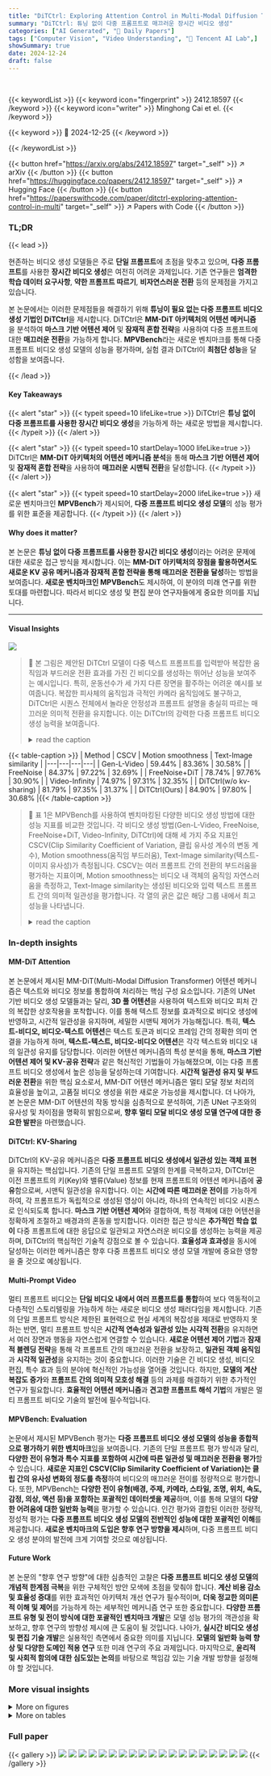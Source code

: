 ```yaml
---
title: "DiTCtrl: Exploring Attention Control in Multi-Modal Diffusion Transformer for Tuning-Free Multi-Prompt Longer Video Generation"
summary: "DiTCtrl: 튜닝 없이 다중 프롬프트로 매끄러운 장시간 비디오 생성"
categories: ["AI Generated", "🤗 Daily Papers"]
tags: ["Computer Vision", "Video Understanding", "🏢 Tencent AI Lab",]
showSummary: true
date: 2024-12-24
draft: false
---
```


<br>

{{< keywordList >}}
{{< keyword icon="fingerprint" >}} 2412.18597 {{< /keyword >}}
{{< keyword icon="writer" >}} Minghong Cai et el. {{< /keyword >}}
 
{{< keyword >}} 🤗 2024-12-25 {{< /keyword >}}
 
{{< /keywordList >}}

{{< button href="https://arxiv.org/abs/2412.18597" target="_self" >}}
↗ arXiv
{{< /button >}}
{{< button href="https://huggingface.co/papers/2412.18597" target="_self" >}}
↗ Hugging Face
{{< /button >}}
{{< button href="https://paperswithcode.com/paper/ditctrl-exploring-attention-control-in-multi" target="_self" >}}
↗ Papers with Code
{{< /button >}}




### TL;DR


{{< lead >}}

현존하는 비디오 생성 모델들은 주로 **단일 프롬프트**에 초점을 맞추고 있으며, **다중 프롬프트**를 사용한 **장시간 비디오 생성**은 여전히 어려운 과제입니다. 기존 연구들은 **엄격한 학습 데이터 요구사항**, **약한 프롬프트 따르기**, **비자연스러운 전환** 등의 문제점을 가지고 있습니다. 

본 논문에서는 이러한 문제점들을 해결하기 위해 **튜닝이 필요 없는 다중 프롬프트 비디오 생성 기법인 DiTCtrl**을 제시합니다. DiTCtrl은 **MM-DiT 아키텍처의 어텐션 메커니즘**을 분석하여 **마스크 기반 어텐션 제어** 및 **잠재적 혼합 전략**을 사용하여 다중 프롬프트에 대한 **매끄러운 전환**을 가능하게 합니다.  **MPVBench**라는 새로운 벤치마크를 통해 다중 프롬프트 비디오 생성 모델의 성능을 평가하며, 실험 결과 DiTCtrl이 **최첨단 성능**을 달성함을 보여줍니다.

{{< /lead >}}


#### Key Takeaways

{{< alert "star" >}}
{{< typeit speed=10 lifeLike=true >}} DiTCtrl은 **튜닝 없이 다중 프롬프트를 사용한 장시간 비디오 생성**을 가능하게 하는 새로운 방법을 제시합니다. {{< /typeit >}}
{{< /alert >}}

{{< alert "star" >}}
{{< typeit speed=10 startDelay=1000 lifeLike=true >}} DiTCtrl은 **MM-DiT 아키텍처의 어텐션 메커니즘 분석**을 통해 **마스크 기반 어텐션 제어** 및 **잠재적 혼합 전략**을 사용하여 **매끄러운 시맨틱 전환**을 달성합니다. {{< /typeit >}}
{{< /alert >}}

{{< alert "star" >}}
{{< typeit speed=10 startDelay=2000 lifeLike=true >}} 새로운 벤치마크인 **MPVBench**가 제시되어, **다중 프롬프트 비디오 생성 모델**의 성능 평가를 위한 표준을 제공합니다. {{< /typeit >}}
{{< /alert >}}

#### Why does it matter?
본 논문은 **튜닝 없이 다중 프롬프트를 사용한 장시간 비디오 생성**이라는 어려운 문제에 대한 새로운 접근 방식을 제시합니다.  이는 **MM-DiT 아키텍처의 장점을 활용하면서도 새로운 KV 공유 메커니즘과 잠재적 혼합 전략을 통해 매끄러운 전환을 달성**하는 방법을 보여줍니다.  **새로운 벤치마크인 MPVBench**도 제시하여, 이 분야의 미래 연구를 위한 토대를 마련합니다. 따라서 비디오 생성 및 편집 분야 연구자들에게 중요한 의미를 지닙니다.

------
#### Visual Insights



![](https://arxiv.org/html/2412.18597/x2.png)

> 🔼 본 그림은 제안된 DiTCtrl 모델이 다중 텍스트 프롬프트를 입력받아 복잡한 움직임과 부드러운 전환 효과를 가진 긴 비디오를 생성하는 뛰어난 성능을 보여주는 예시입니다.  특히, 운동선수가 세 가지 다른 장면을 활주하는 어려운 예시를 보여줍니다. 복잡한 피사체의 움직임과 극적인 카메라 움직임에도 불구하고, DiTCtrl은 시퀀스 전체에서 놀라운 안정성과 프롬프트 설명을 충실히 따르는 매끄러운 의미적 전환을 유지합니다.  이는 DiTCtrl의 강력한 다중 프롬프트 비디오 생성 능력을 보여줍니다.
> <details>
> <summary>read the caption</summary>
> Figure 1:  The proposed DiTCtrl takes multiple text prompts as input and demonstrates superior capability in generating longer videos with complex motion and smooth transitions as output. In this figure, we showcase a challenging example where an athlete glides through three distinct scenes. Despite the complex subject motion and dramatic camera movement, our method maintains remarkable stability throughout the sequence and seamless semantic transitions that faithfully follow the prompt descriptions.
> </details>





{{< table-caption >}}
| Method | CSCV | Motion smoothness | Text-Image similarity |
|---|---|---|---| 
| Gen-L-Video | 59.44% | 83.36% | 30.58% |
| FreeNoise | 84.37% | 97.22% | 32.69% |
| FreeNoise+DiT | 78.74% | 97.76% | 30.90% |
| Video-Infinity | 74.97% | 97.31% | 32.35% |
| DiTCtrl(w/o kv-sharing) | 81.79% | 97.35% | 31.37% |
| DiTCtrl(Ours) | 84.90% | 97.80% | 30.68% |{{< /table-caption >}}

> 🔼 표 1은 MPVBench를 사용하여 벤치마킹된 다양한 비디오 생성 방법에 대한 성능 지표를 비교한 것입니다.  각 비디오 생성 방법(Gen-L-Video, FreeNoise, FreeNoise+DiT, Video-Infinity, DiTCtrl)에 대해 세 가지 주요 지표인 CSCV(Clip Similarity Coefficient of Variation, 클립 유사성 계수의 변동 계수), Motion smoothness(움직임 부드러움), Text-Image similarity(텍스트-이미지 유사성)가 측정됩니다.  CSCV는 여러 프롬프트 간의 전환의 부드러움을 평가하는 지표이며, Motion smoothness는 비디오 내 객체의 움직임 자연스러움을 측정하고, Text-Image similarity는 생성된 비디오와 입력 텍스트 프롬프트 간의 의미적 일관성을 평가합니다. 각 열의 굵은 값은 해당 그룹 내에서 최고 성능을 나타냅니다.
> <details>
> <summary>read the caption</summary>
> Table 1:  Evaluation metrics. Comparison of performance metrics for various video generation methods as benchmarked by MPVBench. Bold values represent the best performance within each group.
> </details>





### In-depth insights


#### MM-DiT Attention
본 논문에서 제시된 MM-DiT(Multi-Modal Diffusion Transformer) 어텐션 메커니즘은 텍스트와 비디오 정보를 통합하여 처리하는 핵심 구성 요소입니다. 기존의 UNet 기반 비디오 생성 모델들과는 달리, **3D 풀 어텐션**을 사용하여 텍스트와 비디오 피처 간의 복잡한 상호작용을 포착합니다. 이를 통해 텍스트 정보를 효과적으로 비디오 생성에 반영하고, 시간적 일관성을 유지하며, 세밀한 시맨틱 제어가 가능해집니다. 특히, **텍스트-비디오, 비디오-텍스트 어텐션**은 텍스트 토큰과 비디오 프레임 간의 정확한 의미 연결을 가능하게 하며, **텍스트-텍스트, 비디오-비디오 어텐션**은 각각 텍스트와 비디오 내의 일관성 유지를 담당합니다. 이러한 어텐션 메커니즘의 특성 분석을 통해, **마스크 기반 어텐션 제어 및 KV-공유 전략**과 같은 혁신적인 기법들이 가능해졌으며, 이는 다중 프롬프트 비디오 생성에서 높은 성능을 달성하는데 기여합니다.  **시간적 일관성 유지 및 부드러운 전환**을 위한 핵심 요소로서, MM-DiT 어텐션 메커니즘은 멀티 모달 정보 처리의 효율성을 높이고, 고품질 비디오 생성을 위한 새로운 가능성을 제시합니다.  더 나아가, 본 논문은 MM-DiT 어텐션의 작동 방식을 심층적으로 분석하여, 기존 UNet 구조와의 유사성 및 차이점을 명확히 밝힘으로써, **향후 멀티 모달 비디오 생성 모델 연구에 대한 중요한 발판**을 마련했습니다.

#### DiTCtrl: KV-Sharing
DiTCtrl의 KV-공유 메커니즘은 **다중 프롬프트 비디오 생성에서 일관성 있는 객체 표현**을 유지하는 핵심입니다. 기존의 단일 프롬프트 모델의 한계를 극복하고자, DiTCtrl은 이전 프롬프트의 키(Key)와 밸류(Value) 정보를 현재 프롬프트의 어텐션 메커니즘에 **공유**함으로써, 시맨틱 일관성을 유지합니다. 이는 **시간에 따른 매끄러운 전이**를 가능하게 하여, 각 프롬프트가 독립적으로 생성된 영상이 아니라, 하나의 연속적인 비디오 시퀀스로 인식되도록 합니다.  **마스크 기반 어텐션 제어**와 결합하여, 특정 객체에 대한 어텐션을 정확하게 조절하고 배경과의 혼동을 방지합니다. 이러한 접근 방식은 **추가적인 학습 없이** 다중 프롬프트에 대한 응답으로 일관되고 자연스러운 비디오를 생성하는 능력을 제공하며,  DiTCtrl의 핵심적인 기술적 강점으로 볼 수 있습니다.  **효율성과 효과성**을 동시에 달성하는 이러한 메커니즘은 향후 다중 프롬프트 비디오 생성 모델 개발에 중요한 영향을 줄 것으로 예상됩니다.

#### Multi-Prompt Video
멀티 프롬프트 비디오는 **단일 비디오 내에서 여러 프롬프트를 통합**하여 보다 역동적이고 다층적인 스토리텔링을 가능하게 하는 새로운 비디오 생성 패러다임을 제시합니다. 기존의 단일 프롬프트 방식은 제한된 표현력으로 현실 세계의 복잡성을 제대로 반영하지 못하는 반면, 멀티 프롬프트 방식은 **시간적 연속성과 일관성 있는 시각적 전환**을 유지하면서 여러 장면과 행동을 자연스럽게 연결할 수 있습니다.  **새로운 어텐션 제어 기법**과 **잠재적 블렌딩 전략**을 통해 각 프롬프트 간의 매끄러운 전환을 보장하고, **일관된 객체 움직임**과 **시각적 일관성**을 유지하는 것이 중요합니다.  이러한 기술은 긴 비디오 생성, 비디오 편집, 특수 효과 등의 분야에 혁신적인 가능성을 열어줄 것입니다.  하지만, **모델의 계산 복잡도 증가**와 **프롬프트 간의 의미적 모호성 해결** 등의 과제를 해결하기 위한 추가적인 연구가 필요합니다.  **효율적인 어텐션 메커니즘**과 **견고한 프롬프트 해석 기법**의 개발은 멀티 프롬프트 비디오 기술의 발전에 필수적입니다.

#### MPVBench: Evaluation
논문에서 제시된 MPVBench 평가는 **다중 프롬프트 비디오 생성 모델의 성능을 종합적으로 평가하기 위한 벤치마크**임을 보여줍니다.  기존의 단일 프롬프트 평가 방식과 달리, **다양한 전이 유형과 특수 지표를 포함하여 시간에 따른 일관성 및 매끄러운 전환을 평가**할 수 있습니다.  **새로운 지표인 CSCV(Clip Similarity Coefficient of Variation)는 클립 간의 유사성 변화의 정도를 측정**하여 비디오의 매끄러운 전이를 정량적으로 평가합니다. 또한, MPVBench는 **다양한 전이 유형(배경, 주제, 카메라, 스타일, 조명, 위치, 속도, 감정, 의상, 액션 등)을 포함하는 포괄적인 데이터셋을 제공**하며, 이를 통해 모델의 **다양한 어려움에 대한 일반화 능력**을 평가할 수 있습니다.  인간 평가와 결합된 이러한 정량적, 정성적 평가는 **다중 프롬프트 비디오 생성 모델의 전반적인 성능에 대한 포괄적인 이해**를 제공합니다.  **새로운 벤치마크의 도입은 향후 연구 방향을 제시**하며,  다중 프롬프트 비디오 생성 분야의 발전에 크게 기여할 것으로 예상됩니다.

#### Future Work
본 논문의 "향후 연구 방향"에 대한 심층적인 고찰은 **다중 프롬프트 비디오 생성 모델의 개념적 한계점 극복**을 위한 구체적인 방안 모색에 초점을 맞춰야 합니다.  **계산 비용 감소 및 효율성 증대**를 위한 효과적인 아키텍처 개선 연구가 필수적이며, **더욱 정교한 의미론적 이해 및 제어**를 가능하게 하는 세부적인 메커니즘 연구 또한 중요합니다.  **다양한 프롬프트 유형 및 전이 방식에 대한 포괄적인 벤치마크 개발**은 모델 성능 평가의 객관성을 확보하고, 향후 연구의 방향성 제시에 큰 도움이 될 것입니다.  나아가, **실시간 비디오 생성 및 편집 기술 개발**은 실용적인 측면에서 중요한 의미를 지닙니다.  **모델의 일반화 능력 향상 및 다양한 도메인 적용 연구** 또한 미래 연구의 주요 과제입니다.  마지막으로, **윤리적 및 사회적 함의에 대한 심도있는 논의**를 바탕으로 책임감 있는 기술 개발 방향을 설정해야 할 것입니다.


### More visual insights

<details>
<summary>More on figures
</summary>


![](https://arxiv.org/html/2412.18597/x3.png)

> 🔼 그림 2는 MM-DiT(Multi-Modal Diffusion Transformer)의 어텐션 메커니즘 분석 결과를 보여줍니다. MM-DiT는 텍스트와 이미지(또는 비디오)를 통합된 시퀀스로 매핑하여 어텐션 계산을 수행하는 모델입니다. 이 그림에서는 '고양이가 검은 생쥐를 본다'라는 프롬프트를 사용하여 어텐션 매트릭스를 분석합니다. 분석 결과, 어텐션 매트릭스는 크게 네 가지 영역(텍스트-텍스트 어텐션, 비디오-비디오 어텐션, 텍스트-비디오 어텐션, 비디오-텍스트 어텐션)으로 나눌 수 있음을 보여줍니다. 특히, 각 텍스트 토큰은 텍스트-비디오 및 비디오-텍스트 어텐션의 평균을 사용하여 강조 표시된 응답을 보여주는 것을 확인할 수 있습니다. 이는 MM-DiT의 어텐션 메커니즘이 텍스트와 비디오 간의 의미적 연관성을 효과적으로 포착하고, 세밀한 수준의 의미적 제어를 가능하게 함을 시사합니다.  즉, 모델이 프롬프트에 제시된 텍스트와 시각적 정보를 정확하게 연결하고 이해하여, 프롬프트에 충실한 비디오를 생성하는 데 기여한다는 것을 보여줍니다.
> <details>
> <summary>read the caption</summary>
> Figure 2: MM-DiT Attention Analysis. We find the attention matrix in MM-DiT attention can be divided into four different regions. As for the prompt of “ a cat watch a black mouse”, each text token shows a high-light response using the average of the text-to-video and video-to-text attention.
> </details>



![](https://arxiv.org/html/2412.18597/x4.png)

> 🔼 그림 3은 MM-DiT의 Text-to-Text 어텐션과 Video-to-Video 어텐션을 시각화한 것입니다. 기존의 UNet 구조 기반의 모델들과 달리 MM-DiT는 텍스트와 비디오를 통합된 시퀀스로 매핑하여 어텐션 메커니즘을 적용합니다. 이 그림은 MM-DiT의 어텐션 매트릭스를 분석하여 각 영역(Text-to-Text, Video-to-Video, Text-to-Video, Video-to-Text)의 어텐션 패턴을 시각화하고 있습니다.  각 어텐션 영역의 시각화를 통해 텍스트 토큰과 비디오 프레임 간의 세밀한 관계를 보여주고, 특히 토큰 수준의 의미적 위치 파악 및 정확한 의미 제어에 대한 MM-DiT의 강점을 보여줍니다. 이는 멀티-프롬프트 비디오 생성 작업에서 일관성 있고 고품질의 비디오를 생성하는 데 중요한 역할을 합니다.  즉, 이전 UNet 구조보다 MM-DiT가 개별 어텐션을 구성하는 데 더 강력한 잠재력을 가지고 있음을 보여주는 시각적 증거를 제공합니다.
> <details>
> <summary>read the caption</summary>
> Figure 3: MM-DiT Text-to-Text and Video-to-Video Attention Visualization. We find that the current MM-DiT has a stronger potential to construct the individual attention in the previous UNet-like structure [10, 11, 41].
> </details>



![](https://arxiv.org/html/2412.18597/x5.png)

> 🔼 그림 4는 제안된 DiTCtrl의 파이프라인을 보여줍니다. 이 방법은 여러 프롬프트를 기반으로 콘텐츠 일관성과 동작 일관성이 있는 비디오를 합성하려고 시도합니다. 첫 번째 비디오는 소스 텍스트 프롬프트 P<sub>i-1</sub>을 사용하여 합성됩니다. 비디오 합성을 위한 잡음 제거 과정에서 전체 어텐션을 마스크 기반 KV 공유 전략으로 변환하여 소스 비디오 V<sub>i-1</sub>에서 비디오 콘텐츠를 쿼리하여 수정된 대상 프롬프트 P<sub>i</sub>에서 콘텐츠 일관성이 있는 비디오를 합성합니다. 초기 레이턴트는 5프레임으로 간주됩니다. 처음 3프레임은 P<sub>i-1</sub>의 콘텐츠를 생성하는 데 사용되고, 마지막 3프레임은 P<sub>i</sub>의 콘텐츠를 생성하는 데 사용됩니다. 분홍색 레이턴트는 겹치는 프레임을 나타내고, 파란색과 녹색 레이턴트는 서로 다른 프롬프트 세그먼트를 구분하는 데 사용됩니다.
> <details>
> <summary>read the caption</summary>
> Figure 4:  Pipeline of the proposed DiTCtrl. Our method tries to synthesize content-consistent and motion-consistent videos based on multi-prompts. The first video is synthesized with source text prompt Pi−1subscript𝑃𝑖1P_{i-1}italic_P start_POSTSUBSCRIPT italic_i - 1 end_POSTSUBSCRIPT. During the denoising process for video synthesis, we convert the full-attention into masked-guided KV-sharing strategy to query video contents from source video 𝒱i−1subscript𝒱𝑖1\mathcal{V}_{i-1}caligraphic_V start_POSTSUBSCRIPT italic_i - 1 end_POSTSUBSCRIPT, so that we can synthesize content-consistent video under the modified target prompt Pisubscript𝑃𝑖P_{i}italic_P start_POSTSUBSCRIPT italic_i end_POSTSUBSCRIPT. Note that initial latents are assumed to be 5 frames. The first three frames are used to generate the contents of Pi−1subscript𝑃𝑖1P_{i-1}italic_P start_POSTSUBSCRIPT italic_i - 1 end_POSTSUBSCRIPT, and the last three frames are used to generate contents of Pisubscript𝑃𝑖P_{i}italic_P start_POSTSUBSCRIPT italic_i end_POSTSUBSCRIPT. The pink latent represents the overlapping frame, while the blue and green latents are used to distinguish different prompt segments.
> </details>



![](https://arxiv.org/html/2412.18597/x6.png)

> 🔼 그림 5는 다중 프롬프트 비디오 생성에서 연속적인 비디오 클립 간의 매끄러운 전환을 위한 잠재적 혼합 전략을 보여줍니다. 여러 개의 프롬프트를 사용하여 생성된 비디오는 각 프롬프트가 다른 의미론적 부분을 나타내는 여러 세그먼트로 나뉩니다. 각 세그먼트는 개별적으로 생성되고, 이어지는 세그먼트와 중첩되는 부분을 갖습니다. 이 중첩 영역에서, 위치에 따른 가중치 함수가 적용되어 인접한 세그먼트 간의 매끄러운 전환을 보장합니다. 중첩 영역에 더 가까운 프레임은 해당 세그먼트의 가중치가 더 높고, 경계에 있는 프레임은 가중치가 낮아져 자연스러운 전환을 만듭니다. 이 방법은 추가적인 훈련 없이도 의미론적 일관성과 시간적 응집력을 유지하는 매끄러운 비디오 전환을 생성합니다.
> <details>
> <summary>read the caption</summary>
> Figure 5: Latent blending strategy for video transition between video clips.
> </details>



![](https://arxiv.org/html/2412.18597/x7.png)

> 🔼 그림 6은 제안된 DiTCtrl 방법과 기준 모델들(Kling, FreeNoise+DiT)을 사용하여 생성된 비디오의 결과를 보여줍니다. Kling은 상용 모델이고, FreeNoise+DiT는 CogVideoX에 FreeNoise를 구현한 것입니다. 다양한 프롬프트에 대한 각 모델의 비디오 생성 품질을 시각적으로 비교하여 DiTCtrl의 성능 우수성을 보여줍니다. 그림은 각 프롬프트에 대한 여러 프레임의 이미지들을 나열하여 비교합니다. 자세히 살펴보면, DiTCtrl은 특히 동작의 자연스러움과 일관성, 장면 간의 부드러운 전환 면에서 다른 모델들보다 뛰어난 성능을 보입니다.
> <details>
> <summary>read the caption</summary>
> Figure 6: Generation results on given prompts by our method and baseline models. Kling is the commercial model, and Freenoise+DiT is our implementation of Freenoise on CogVideoX.
> </details>



![](https://arxiv.org/html/2412.18597/x8.png)

> 🔼 그림 7은 CLIP 임베딩의 t-SNE 시각화를 보여줍니다. 각 점은 차원 축소 후 단일 비디오 프레임의 CLIP 임베딩을 나타냅니다. 이 시각화는 기존의 다중 프롬프트 비디오가 별개의 클러스터를 형성하는 반면, 제안된 방법은 보다 연속적인 분포를 생성하여 보다 매끄러운 의미적 전환을 나타냄을 보여줍니다.  즉, 기존 방법으로 생성된 다중 프롬프트 비디오는 서로 다른 영역에 분포되어 있지만, 본 논문에서 제안하는 방법으로 생성된 비디오는 서로 밀접하게 연결된 하나의 영역에 분포되어 매끄러운 전환을 나타냅니다.
> <details>
> <summary>read the caption</summary>
> Figure 7: T-SNE visualization of CLIP embeddings. Each point represents the CLIP embedding of a single video frame after dimensionality reduction. The visualization demonstrates that conventional multi-prompt videos form distinct clusters, while our method produces a more continuous distribution, indicating smoother semantic transitions.
> </details>



![](https://arxiv.org/html/2412.18597/x9.png)

> 🔼 그림 8은 DiTCtrl의 구성 요소별 실험 결과를 보여줍니다. 첫 번째 줄과 두 번째 줄은 각각 98프레임으로 구성되어 있으며, 나머지 방법들은 105프레임으로 구성되어 있습니다. 이 그림은 다양한 구성 요소(마스크 가이드, KV 공유, 레이턴트 블렌딩)를 제거했을 때의 결과를 비교하여 DiTCtrl의 각 구성 요소가 모델 성능에 미치는 영향을 보여줍니다. 특히, 마스크 가이드와 KV 공유 메커니즘이 영상의 일관성과 매끄러운 전환에 중요한 역할을 한다는 것을 시각적으로 보여줍니다.
> <details>
> <summary>read the caption</summary>
> Figure 8: Ablation Component in DiTCtrl. The first and second rows have 98 frames, while the remaining methods generate 105 frames.
> </details>



![](https://arxiv.org/html/2412.18597/x10.png)

> 🔼 그림 9는 본 논문에서 제안하는 방법을 사용하여 단일 프롬프트로 생성된 긴 비디오의 예시를 보여줍니다.  이 그림은 다양한 시간대에 걸쳐 일관된 시각적 요소와 매끄러운 전환을 유지하면서, 긴 비디오 생성의 가능성을 보여줍니다. 특히, 동적인 움직임과 복잡한 시각적 세부 사항을  정확하게 재현하는 모델의 능력을 강조합니다.
> <details>
> <summary>read the caption</summary>
> Figure 9: single prompt longer video generation example.
> </details>



![](https://arxiv.org/html/2412.18597/x11.png)

> 🔼 그림 10은 DiTCtrl의 핵심 메커니즘인 마스크 기반 KV 공유의 세부적인 과정을 보여줍니다. 다중 프롬프트 비디오 생성 작업에서 시간에 따른 일관성 있는 비디오 생성을 위해, 이전 프롬프트(Pi-1)와 현재 프롬프트(Pi)의 어텐션 맵을 활용하여 마스크를 생성하고, 이를 이용해 KV 공유 어텐션 연산을 수행합니다.  구체적으로는 텍스트-비디오 및 비디오-텍스트 어텐션 영역에서 특정 토큰(예: '달리는 말')에 해당하는 값들을 추출, 평균화하여 의미론적 마스크 맵(Mi-1, Mi)을 생성하고, 이를 통해 전경에 초점을 맞춘 어텐션 결과(Ffore, Fback)를 얻습니다. 최종 결과는 이 마스크들을 이용해 Ffore와 Fback을 융합하여 생성됩니다. 이러한 마스크 기반 접근 방식은 의미론적 일관성을 유지하면서 프롬프트 간의 부드러운 전환을 가능하게 합니다.
> <details>
> <summary>read the caption</summary>
> Figure 10: Mask-guided KV-sharing details.
> </details>



![](https://arxiv.org/html/2412.18597/x12.png)

> 🔼 그림 11은 논문에서 제시된 다중 프롬프트 결과의 추가적인 예시를 보여줍니다. 세 개의 서로 다른 시나리오 (피는 장미, 자전거를 타는 소년, 숲 속의 풍경) 가 다중 프롬프트를 사용하여 생성되었으며, 각 시나리오는 여러 단계의 프롬프트를 통해 시각적 세부 사항과 전환이 점진적으로 변화하는 것을 보여줍니다.  이 그림은 제안된 DiTCtrl 방법의 다중 프롬프트 비디오 생성 능력과 시각적 일관성 및 매끄러운 전환을 유지하는 능력을 보여줍니다.
> <details>
> <summary>read the caption</summary>
> Figure 11: More multi-prompt results
> </details>



![](https://arxiv.org/html/2412.18597/x13.png)

> 🔼 그림 12는 논문에서 제시된 다중 프롬프트 비디오 생성 결과의 추가적인 예시들을 보여줍니다.  각각의 이미지 시퀀스는 여러 개의 프롬프트를 순차적으로 입력하여 생성한 비디오의 일부분을 보여주는 것으로,  다양한 시나리오에서 다중 프롬프트 기반 비디오 생성 모델의 성능을 시각적으로 보여주는 역할을 합니다.  각 시퀀스는 매끄러운 전환과 일관된 객체 움직임을 유지하면서,  서로 다른 의미를 지닌 여러 프롬프트를 성공적으로 결합하여 생성된 결과임을 보여줍니다. 다양한 배경, 객체, 움직임 등이 포함된 시각자료는, 제안된 방법론의 효과적인 다중 프롬프트 처리 능력과 시각적 일관성 유지를 보여주는 데 중점을 둡니다.
> <details>
> <summary>read the caption</summary>
> Figure 12: More multi-prompt results
> </details>



![](https://arxiv.org/html/2412.18597/x14.png)

> 🔼 그림 13은 다양한 멀티 프롬프트 비디오 생성 방법과 기존 상용 솔루션 및 최첨단 모델들과의 비교 결과를 보여줍니다. 특히, 움직임과 배경 전환이라는 두 가지 측면에 초점을 맞추어 비교 분석합니다. 움직임 전환의 경우, 말을 타고 달리는 기사의 동작이 자연스럽게 변화하는 과정을 보여주는 반면, 다른 방법들은 움직임이 부자연스럽거나 일관성이 부족한 모습을 보입니다. 배경 전환의 경우, 눈 덮인 도시 거리에서 햇볕이 내리쬐는 도시 거리로 변화하는 과정을 보여줍니다. DiTCtrl은 매끄럽고 자연스러운 전환을 보여주는 반면, 다른 방법들은 배경 전환이 부자연스럽거나 갑작스러운 경우를 보여줍니다. 이를 통해 DiTCtrl이 멀티 프롬프트 비디오 생성에서 뛰어난 성능을 보임을 시각적으로 보여줍니다.
> <details>
> <summary>read the caption</summary>
> Figure 13: Motion and background transition.
> </details>



![](https://arxiv.org/html/2412.18597/x15.png)

> 🔼 그림 14는 배경 전환을 보여줍니다.  다양한 방법들 (Kling, Gen-L-Video, Video-Infinity, FreeNoise, FreeNoise+DiT 그리고 제안된 방법)을 사용하여 생성된 비디오의 일부 프레임을 보여주는 여러 행으로 구성되어 있습니다. 각 행은 동일한 멀티 프롬프트(여기서는 '눈 내리는 도시 거리', '화창한 도시 거리')에 대한 결과를 보여주며, 각 방법의 배경 전환 능력을 비교 분석하기 위한 것입니다.  제안된 방법(DiTCtrl)은 배경이 매끄럽게 전환되는 것을 보여주는 반면, 다른 방법들은 자연스럽지 못한 전환이나 불일치를 보여줍니다.
> <details>
> <summary>read the caption</summary>
> Figure 14: Background transition.
> </details>



![](https://arxiv.org/html/2412.18597/x16.png)

> 🔼 그림 15는 단일 프롬프트를 사용한 장시간 비디오 생성의 시각화를 보여줍니다. 이 그림은 다양한 환경에서  장시간 비디오 생성 능력을 보여주는 여러 개의 비디오 클립을 보여줍니다. 각 클립은 프롬프트에 따라 일관성 있게 생성되었으며, 매끄러운 시각적 전환과 사실적인 움직임을 보여줍니다. 이는 모델이 단일 프롬프트로도 다양한 시각적 요소와 장면을 정확하고 일관되게 생성할 수 있음을 시사합니다.
> <details>
> <summary>read the caption</summary>
> Figure 15: Visualization of single prompt longer video generation.
> </details>



![](https://arxiv.org/html/2412.18597/x17.png)

> 🔼 그림 16은 비디오 편집에서 어텐션 가중치 재조정(Reweighting) 기법의 예시를 보여줍니다.  (a)에서는 '분홍색(pink)' 토큰에 해당하는 어텐션 값을 줄여서 분홍색 요소의 시각적 강도를 약화시키는 것을 보여줍니다. 반대로 (b)에서는 '눈(snowy)' 토큰의 어텐션 값을 높여 눈에 덮인 장면의 시각적 강도를 강화시키는 것을 보여줍니다. 이를 통해, MM-DiT의 Text-to-Video 및 Video-to-Text 어텐션이 시맨틱 제어에 어떻게 활용될 수 있는지를 보여줍니다.
> <details>
> <summary>read the caption</summary>
> Figure 16: Reweighting example of Video Editing.
> </details>



![](https://arxiv.org/html/2412.18597/x18.png)

> 🔼 그림 17은 비디오 편집의 워드 스왑 예시를 보여줍니다.  짧은 설명으로는 부족하기 때문에 보다 자세히 설명하겠습니다. 이 그림은 제안된 DiTCtrl 방법을 사용하여 비디오 콘텐츠를 변경하는 방법을 보여주는 여러 비디오 클립을 포함하고 있습니다. 각 클립은 동일한 기본 시나리오를 따르지만,  '큰 곰', '큰 사자' 와 같이 특정 단어를 바꿔서 비디오에 서술적 변화를 주었습니다. 이를 통해 DiTCtrl이 단어 변경을 통해 비디오 내용에 세밀한 변화를 줄 수 있음을 시각적으로 보여줍니다.  이는 단순히 문장의 길이를 늘리는 것이 아니라, 주요 단어의 변화가 비디오 내용에 미치는 영향을 효과적으로 보여주는 예시입니다.
> <details>
> <summary>read the caption</summary>
> Figure 17: Word Swap example of Video Editing.
> </details>



![](https://arxiv.org/html/2412.18597/x19.png)

> 🔼 그림 18은 마스크 기반 KV 공유 결과에 대한 절제 연구를 보여줍니다. 첫 번째 줄은 마스크 기반 KV 공유 없이 모델을 보여주고, 두 번째 줄은 마스크 기반 KV 공유를 사용한 전체 모델을 보여줍니다. (a)의 프롬프트는 '강력한 말이 들판을 가로질러 질주한다…'에서 '눈에 띄는 얼룩말이 무리를 이끌고 들판을 가로질러 간다…'로 전환됩니다. (b)의 프롬프트는 '흰색 SUV가 흙길을 달린다…'에서 '흰색 SUV가 눈길을 헤쳐 나간다…'로 전환됩니다.
> <details>
> <summary>read the caption</summary>
> Figure 18: Ablation study of mask-guided KV-sharing results. First row shows our model without mask-guided KV-sharing, while the second row demonstrates our full model with mask-guided KV-sharing. The prompt for (a) transitions from “A powerful horse gallops across a field…” to “A striking zebra leads its herd across the field…”. The prompt for (b) evolves from “A white SUV drives a dirt road…” to “A white SUV powers through snow…”
> </details>



</details>




<details>
<summary>More on tables
</summary>


{{< table-caption >}}
| Method | Overall preference | Motion Consistency | Temporal Alignment | Text Pattern |
|---|---|---|---|---|
| Gen-L-Video | 1.15 | 1.14 | 1.08 | 1.25 |
| FreeNoise | 3.02 | 2.90 | 2.99 | 3.08 |
| FreeNoise+DiT | 3.81 | 3.93 | 3.75 | 3.78 |
| Video-Infinity | 2.90 | 2.85 | 2.91 | 2.98 |
| DiTCtrl(Ours) | **4.11** | **4.17** | **4.26** | **3.91** |{{< /table-caption >}}
> 🔼 표 2는 사용자 연구 결과를 보여줍니다. 다양한 비디오 생성 방법에 대한 여러 측면(전반적인 선호도, 동작 패턴, 시간적 일관성, 텍스트 정렬)에 대한 사용자 평가 점수를 1점에서 5점까지(5점이 가장 높음)의 척도로 나타낸 표입니다. 각 지표에 대한 최고 점수는 굵게 표시되어 있습니다. 이 표는 제시된 비디오 생성 방법들의 장단점을 비교 분석하여, 제시된 여러 측면에서 각 방법의 성능을 정량적으로 보여주는 데 사용됩니다.
> <details>
> <summary>read the caption</summary>
> Table 2: User study. Human evaluation of different video generation methods across multiple aspects. Scores range from 1 to 5, with higher scores indicating better performance. Bold values represent the best performance within each metric.
> </details>

{{< table-caption >}}
| Hyperparameters |  |
|---|---| 
| base model | CogVideoX-2B |
| sampler | VPSDEDPMPP2MSampler |
| sample step | 50 |
| guidance scale | 6 |
| resolution | 480 × 720 |
| sampling num frames | 13 |
| overlap size | 6 |
| kv-sharing steps | [2,25] |
| kv-sharing layers | [25,30] |
| threshold | 0.3 |
| λ of CSCV | 10 |{{< /table-caption >}}
> 🔼 이 표는 논문의 DiTCtrl 구현에 사용된 하이퍼파라미터들을 보여줍니다.  모델 기반, 샘플러, 샘플링 단계, 안내 스케일, 해상도, 샘플링 프레임 수, 겹치는 영역 크기, KV 공유 단계, KV 공유 계층, 임계값, CSCV의 알파 값 등 DiTCtrl의 다양한 설정 값들이 상세히 나열되어 있습니다. 이 정보는 DiTCtrl 모델의 재현성과 성능 분석에 중요한 역할을 합니다.
> <details>
> <summary>read the caption</summary>
> Table 3:  Hyperparameters of DiTCtrl.
> </details>

{{< table-caption >}}
| Method | CSCV | Motion smoothness | Text-Image similarity |
|---|---|---|---| 
| Isolated | 72.37% | 97.78% | **32.05%** |
| DiTCtrl(w/o kv-sharing) | 81.79% | 97.35% | 31.37% |
| DiTCtrl(w/o mask-guided) | **84.92%** | 97.76% | 30.66% |
| DiTCtrl(full) | 84.90% | **97.80%** | 30.68% |{{< /table-caption >}}
> 🔼 표 4는 DiTCtrl 모델의 주요 구성 요소(잠재 혼합 전략, KV 공유 메커니즘, 마스크 기반 생성)를 제거했을 때의 성능을 비교 분석한 결과를 보여줍니다.  각 구성 요소별로 CSCV(Clip Similarity Coefficient of Variation), 동작 부드러움, 텍스트-이미지 유사도 세 가지 지표를 사용하여 정량적으로 평가하였습니다. 이를 통해 각 구성 요소가 DiTCtrl 모델의 전반적인 성능에 미치는 영향을 명확히 파악할 수 있습니다.
> <details>
> <summary>read the caption</summary>
> Table 4: Comparison of metrics for ablation.
> </details>

</details>




### Full paper

{{< gallery >}}
<img src="paper_images/1.png" class="grid-w50 md:grid-w33 xl:grid-w25" />
<img src="paper_images/2.png" class="grid-w50 md:grid-w33 xl:grid-w25" />
<img src="paper_images/3.png" class="grid-w50 md:grid-w33 xl:grid-w25" />
<img src="paper_images/4.png" class="grid-w50 md:grid-w33 xl:grid-w25" />
<img src="paper_images/5.png" class="grid-w50 md:grid-w33 xl:grid-w25" />
<img src="paper_images/6.png" class="grid-w50 md:grid-w33 xl:grid-w25" />
<img src="paper_images/7.png" class="grid-w50 md:grid-w33 xl:grid-w25" />
<img src="paper_images/8.png" class="grid-w50 md:grid-w33 xl:grid-w25" />
<img src="paper_images/9.png" class="grid-w50 md:grid-w33 xl:grid-w25" />
<img src="paper_images/10.png" class="grid-w50 md:grid-w33 xl:grid-w25" />
<img src="paper_images/11.png" class="grid-w50 md:grid-w33 xl:grid-w25" />
<img src="paper_images/12.png" class="grid-w50 md:grid-w33 xl:grid-w25" />
<img src="paper_images/13.png" class="grid-w50 md:grid-w33 xl:grid-w25" />
<img src="paper_images/14.png" class="grid-w50 md:grid-w33 xl:grid-w25" />
<img src="paper_images/15.png" class="grid-w50 md:grid-w33 xl:grid-w25" />
<img src="paper_images/16.png" class="grid-w50 md:grid-w33 xl:grid-w25" />
<img src="paper_images/17.png" class="grid-w50 md:grid-w33 xl:grid-w25" />
<img src="paper_images/18.png" class="grid-w50 md:grid-w33 xl:grid-w25" />
<img src="paper_images/19.png" class="grid-w50 md:grid-w33 xl:grid-w25" />
{{< /gallery >}}